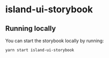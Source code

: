 # island-ui-storybook

## Running locally

You can start the storybook locally by running:

```
yarn start island-ui-storybook
```
